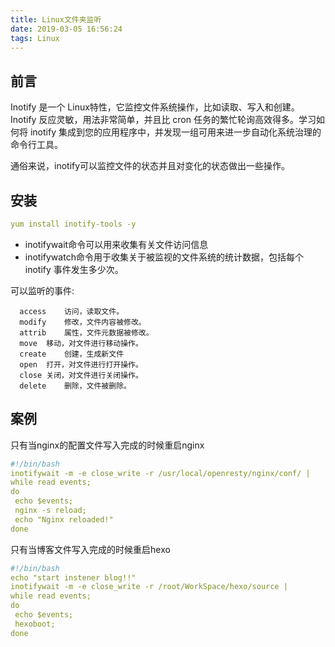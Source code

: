 ```yaml
---
title: Linux文件夹监听
date: 2019-03-05 16:56:24
tags: Linux
---
```

<meta name="referrer" content="no-referrer" />

## 前言

Inotify 是一个 Linux特性，它监控文件系统操作，比如读取、写入和创建。Inotify 反应灵敏，用法非常简单，并且比 cron 任务的繁忙轮询高效得多。学习如何将 inotify 集成到您的应用程序中，并发现一组可用来进一步自动化系统治理的命令行工具。

通俗来说，inotify可以监控文件的状态并且对变化的状态做出一些操作。

## 安装

```yaml
yum install inotify-tools -y
```

- inotifywait命令可以用来收集有关文件访问信息
- inotifywatch命令用于收集关于被监视的文件系统的统计数据，包括每个 inotify 事件发生多少次。

可以监听的事件:

      access    访问，读取文件。
      modify    修改，文件内容被修改。
      attrib    属性，文件元数据被修改。
      move  移动，对文件进行移动操作。
      create    创建，生成新文件
      open  打开，对文件进行打开操作。
      close 关闭，对文件进行关闭操作。
      delete    删除，文件被删除。

## 案例

只有当nginx的配置文件写入完成的时候重启nginx
```yaml
#!/bin/bash
inotifywait -m -e close_write -r /usr/local/openresty/nginx/conf/ |
while read events;
do
 echo $events;
 nginx -s reload;
 echo "Nginx reloaded!"
done
```

只有当博客文件写入完成的时候重启hexo

```yaml
#!/bin/bash
echo "start instener blog!!"
inotifywait -m -e close_write -r /root/WorkSpace/hexo/source |
while read events;
do
 echo $events;
 hexoboot;
done
```

